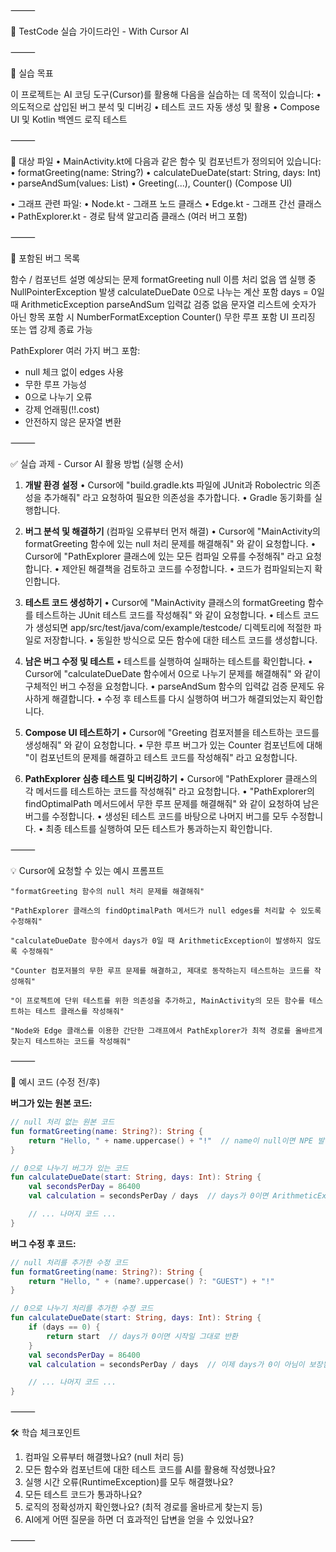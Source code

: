 ⸻

📘 TestCode 실습 가이드라인 - With Cursor AI

⸻

🧪 실습 목표

이 프로젝트는 AI 코딩 도구(Cursor)를 활용해 다음을 실습하는 데 목적이 있습니다:
• 의도적으로 삽입된 버그 분석 및 디버깅
• 테스트 코드 자동 생성 및 활용
• Compose UI 및 Kotlin 백엔드 로직 테스트

⸻

📁 대상 파일
• MainActivity.kt에 다음과 같은 함수 및 컴포넌트가 정의되어 있습니다:
• formatGreeting(name: String?)
• calculateDueDate(start: String, days: Int)
• parseAndSum(values: List<String>)
• Greeting(...), Counter() (Compose UI)

• 그래프 관련 파일:
• Node.kt - 그래프 노드 클래스
• Edge.kt - 그래프 간선 클래스
• PathExplorer.kt - 경로 탐색 알고리즘 클래스 (여러 버그 포함)

⸻

🐞 포함된 버그 목록

함수 / 컴포넌트 설명 예상되는 문제
formatGreeting null 이름 처리 없음 앱 실행 중 NullPointerException 발생
calculateDueDate 0으로 나누는 계산 포함 days = 0일 때 ArithmeticException
parseAndSum 입력값 검증 없음 문자열 리스트에 숫자가 아닌 항목 포함 시 NumberFormatException
Counter() 무한 루프 포함 UI 프리징 또는 앱 강제 종료 가능

PathExplorer 여러 가지 버그 포함:

- null 체크 없이 edges 사용
- 무한 루프 가능성
- 0으로 나누기 오류
- 강제 언래핑(!!.cost)
- 안전하지 않은 문자열 변환

⸻

✅ 실습 과제 - Cursor AI 활용 방법 (실행 순서)

1. **개발 환경 설정**
   • Cursor에 "build.gradle.kts 파일에 JUnit과 Robolectric 의존성을 추가해줘" 라고 요청하여 필요한 의존성을 추가합니다.
   • Gradle 동기화를 실행합니다.

2. **버그 분석 및 해결하기** (컴파일 오류부터 먼저 해결)
   • Cursor에 "MainActivity의 formatGreeting 함수에 있는 null 처리 문제를 해결해줘" 와 같이 요청합니다.
   • Cursor에 "PathExplorer 클래스에 있는 모든 컴파일 오류를 수정해줘" 라고 요청합니다.
   • 제안된 해결책을 검토하고 코드를 수정합니다.
   • 코드가 컴파일되는지 확인합니다.

3. **테스트 코드 생성하기**
   • Cursor에 "MainActivity 클래스의 formatGreeting 함수를 테스트하는 JUnit 테스트 코드를 작성해줘" 와 같이 요청합니다.
   • 테스트 코드가 생성되면 app/src/test/java/com/example/testcode/ 디렉토리에 적절한 파일로 저장합니다.
   • 동일한 방식으로 모든 함수에 대한 테스트 코드를 생성합니다.

4. **남은 버그 수정 및 테스트**
   • 테스트를 실행하여 실패하는 테스트를 확인합니다.
   • Cursor에 "calculateDueDate 함수에서 0으로 나누기 문제를 해결해줘" 와 같이 구체적인 버그 수정을 요청합니다.
   • parseAndSum 함수의 입력값 검증 문제도 유사하게 해결합니다.
   • 수정 후 테스트를 다시 실행하여 버그가 해결되었는지 확인합니다.

5. **Compose UI 테스트하기**
   • Cursor에 "Greeting 컴포저블을 테스트하는 코드를 생성해줘" 와 같이 요청합니다.
   • 무한 루프 버그가 있는 Counter 컴포넌트에 대해 "이 컴포넌트의 문제를 해결하고 테스트 코드를 작성해줘" 라고 요청합니다.

6. **PathExplorer 심층 테스트 및 디버깅하기**
   • Cursor에 "PathExplorer 클래스의 각 메서드를 테스트하는 코드를 작성해줘" 라고 요청합니다.
   • "PathExplorer의 findOptimalPath 메서드에서 무한 루프 문제를 해결해줘" 와 같이 요청하여 남은 버그를 수정합니다.
   • 생성된 테스트 코드를 바탕으로 나머지 버그를 모두 수정합니다.
   • 최종 테스트를 실행하여 모든 테스트가 통과하는지 확인합니다.

⸻

💡 Cursor에 요청할 수 있는 예시 프롬프트

```
"formatGreeting 함수의 null 처리 문제를 해결해줘"

"PathExplorer 클래스의 findOptimalPath 메서드가 null edges를 처리할 수 있도록 수정해줘"

"calculateDueDate 함수에서 days가 0일 때 ArithmeticException이 발생하지 않도록 수정해줘"

"Counter 컴포저블의 무한 루프 문제를 해결하고, 제대로 동작하는지 테스트하는 코드를 작성해줘"

"이 프로젝트에 단위 테스트를 위한 의존성을 추가하고, MainActivity의 모든 함수를 테스트하는 테스트 클래스를 작성해줘"

"Node와 Edge 클래스를 이용한 간단한 그래프에서 PathExplorer가 최적 경로를 올바르게 찾는지 테스트하는 코드를 작성해줘"
```

⸻

🧩 예시 코드 (수정 전/후)

**버그가 있는 원본 코드:**

```kotlin
// null 처리 없는 원본 코드
fun formatGreeting(name: String?): String {
    return "Hello, " + name.uppercase() + "!"  // name이 null이면 NPE 발생
}

// 0으로 나누기 버그가 있는 코드
fun calculateDueDate(start: String, days: Int): String {
    val secondsPerDay = 86400
    val calculation = secondsPerDay / days  // days가 0이면 ArithmeticException 발생

    // ... 나머지 코드 ...
}
```

**버그 수정 후 코드:**

```kotlin
// null 처리를 추가한 수정 코드
fun formatGreeting(name: String?): String {
    return "Hello, " + (name?.uppercase() ?: "GUEST") + "!"
}

// 0으로 나누기 처리를 추가한 수정 코드
fun calculateDueDate(start: String, days: Int): String {
    if (days == 0) {
        return start  // days가 0이면 시작일 그대로 반환
    }
    val secondsPerDay = 86400
    val calculation = secondsPerDay / days  // 이제 days가 0이 아님이 보장됨

    // ... 나머지 코드 ...
}
```

⸻

🛠️ 학습 체크포인트

1. 컴파일 오류부터 해결했나요? (null 처리 등)
2. 모든 함수와 컴포넌트에 대한 테스트 코드를 AI를 활용해 작성했나요?
3. 실행 시간 오류(RuntimeException)를 모두 해결했나요?
4. 모든 테스트 코드가 통과하나요?
5. 로직의 정확성까지 확인했나요? (최적 경로를 올바르게 찾는지 등)
6. AI에게 어떤 질문을 하면 더 효과적인 답변을 얻을 수 있었나요?

⸻
